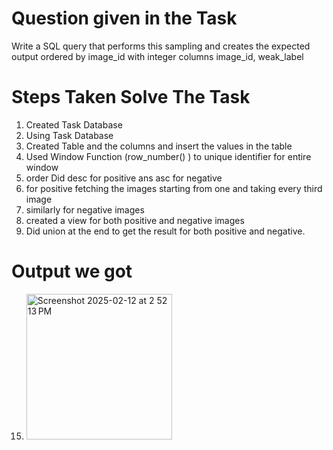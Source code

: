 # Question given in the Task
Write a SQL query that performs this sampling and creates the expected output ordered by image_id with integer columns image_id, weak_label




# Steps Taken Solve The Task


1) Created Task Database 
2) Using Task Database
3) Created Table and the columns and insert the values in the table
4) Used Window Function (row_number() ) to unique identifier for entire window
5) order Did desc for positive ans asc for negative 
6) for positive fetching the images starting from one and taking every third image
7) similarly for negative images
8) created a view for both positive and negative images 
9) Did union  at the end to get the result for both positive and negative.
  
  
  
  
# Output we got 
15) <img width="233" alt="Screenshot 2025-02-12 at 2 52 13 PM" src="https://github.com/user-attachments/assets/21bea328-38a3-438b-85c0-c3b631537593" />





